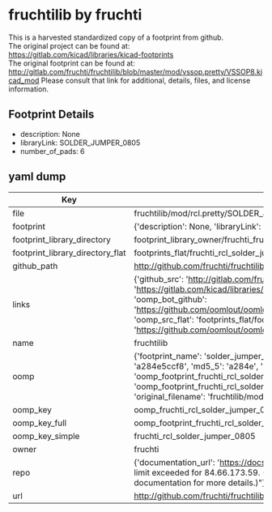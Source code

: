 # fruchtilib by fruchti  
This is a harvested standardized copy of a footprint from github.  
The original project can be found at:  
https://gitlab.com/kicad/libraries/kicad-footprints  
The original footprint can be found at:
http://gitlab.com/fruchti/fruchtilib/blob/master/mod/vssop.pretty/VSSOP8.kicad_mod
Please consult that link for additional, details, files, and license information.  
## Footprint Details
* description: None  
* libraryLink: SOLDER_JUMPER_0805  
* number_of_pads: 6  
## yaml dump  
| Key | Value |  
| --- | --- |  
| file | fruchtilib/mod/rcl.pretty/SOLDER_JUMPER_0805.kicad_mod |  
| footprint | {'description': None, 'libraryLink': 'SOLDER_JUMPER_0805', 'number_of_pads': 6} |  
| footprint_library_directory | footprint_library_owner/fruchti_fruchtilib |  
| footprint_library_directory_flat | footprints_flat/fruchti_rcl_solder_jumper_0805/working |  
| github_path | http://github.com/fruchti/fruchtilib/blob/master/mod/rcl.pretty/SOLDER_JUMPER_0805.kicad_mod |  
| links | {'github_src': 'http://gitlab.com/fruchti/fruchtilib/blob/master/mod/vssop.pretty/VSSOP8.kicad_mod', 'github_src_repo': 'https://gitlab.com/kicad/libraries/kicad-footprints', 'oomp_bot': 'footprints/fruchti_rcl_solder_jumper_0805/working', 'oomp_bot_github': 'https://github.com/oomlout/oomlout_oomp_footprint_bot/tree/main/footprints/fruchti_rcl_solder_jumper_0805/working', 'oomp_src_flat': 'footprints_flat/footprints_flat/fruchti_rcl_solder_jumper_0805/working', 'oomp_src_flat_github': 'https://github.com/oomlout/oomlout_oomp_footprint_src/tree/main/footprints_flat/fruchti_rcl_solder_jumper_0805/working'} |  
| name | fruchtilib |  
| oomp | {'footprint_name': 'solder_jumper_0805', 'library_name': 'rcl', 'md5': 'a284e5ccf8c36cc0fb9a066f0389ddcc', 'md5_10': 'a284e5ccf8', 'md5_5': 'a284e', 'md5_6': 'a284e5', 'oomp_key': 'oomp_fruchti_rcl_solder_jumper_0805', 'oomp_key_extra': 'oomp_footprint_fruchti_rcl_solder_jumper_0805', 'oomp_key_full': 'oomp_footprint_fruchti_rcl_solder_jumper_0805_a284e5', 'oomp_key_simple': 'fruchti_rcl_solder_jumper_0805', 'original_filename': 'fruchtilib/mod/rcl.pretty/SOLDER_JUMPER_0805.kicad_mod', 'owner_name': 'fruchti'} |  
| oomp_key | oomp_fruchti_rcl_solder_jumper_0805 |  
| oomp_key_full | oomp_footprint_fruchti_rcl_solder_jumper_0805 |  
| oomp_key_simple | fruchti_rcl_solder_jumper_0805 |  
| owner | fruchti |  
| repo | {'documentation_url': 'https://docs.github.com/rest/overview/resources-in-the-rest-api#rate-limiting', 'message': "API rate limit exceeded for 84.66.173.59. (But here's the good news: Authenticated requests get a higher rate limit. Check out the documentation for more details.)"} |  
| url | http://github.com/fruchti/fruchtilib |  

